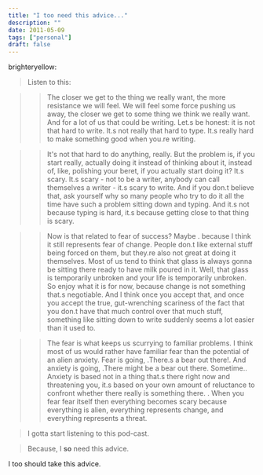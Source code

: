```yaml
---
title: "I too need this advice..."
description: ""
date: 2011-05-09
tags: ["personal"]
draft: false
---
```


brighteryellow:

>Listen to this:

>>The closer we get to the thing we really want, the more resistance we will feel. We will feel some force pushing us away, the closer we get to some thing we think we really want. And for a lot of us that could be writing. Let.s be honest: it is not that hard to write. It.s not really that hard to type. It.s really hard to make something good when you.re writing.

>>It's not that hard to do anything, really. But the problem is, if you start really, actually doing it instead of thinking about it, instead of, like, polishing your beret, if you actually start doing it? It.s scary. It.s scary - not to be a writer, anybody can call themselves a writer - it.s scary to write. And if you don.t believe that, ask yourself why so many people who try to do it all the time have such a problem sitting down and typing. And it.s not because typing is hard, it.s because getting close to that thing is scary.

>>Now is that related to fear of success? Maybe . because I think it still represents fear of change. People don.t like external stuff being forced on them, but they.re also not great at doing it themselves. Most of us tend to think that glass is always gonna be sitting there ready to have milk poured in it. Well, that glass is temporarily unbroken and your life is temporarily unbroken. So enjoy what it is for now, because change is not something that.s negotiable. And I think once you accept that, and once you accept the true, gut-wrenching scariness of the fact that you don.t have that much control over that much stuff, something like sitting down to write suddenly seems a lot easier than it used to.

>>The fear is what keeps us scurrying to familiar problems. I think most of us would rather have familiar fear than the potential of an alien anxiety. Fear is going, .There.s a bear out there!. And anxiety is going, .There might be a bear out there. Sometime.. Anxiety is based not in a thing that.s there right now and threatening you, it.s based on your own amount of reluctance to confront whether there really is something there. . When you fear fear itself then everything becomes scary because everything is alien, everything represents change, and everything represents a threat.

>I gotta start listening to this pod-cast.

>Because, I __so__ need this advice.

I too should take this advice.
